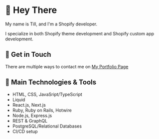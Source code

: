 # 👋 Hey There

My name is Till, and I'm a Shopify developer.

I specialize in both Shopify theme development and Shopify custom app development.

## 🛒 Get in Touch

There are multiple ways to contact me on [My Portfolio Page](https://tilltaeubrich.com/)

## 🔧 Main Technologies & Tools

- HTML, CSS, JavaSript/TypeScript
- Liquid
- React.js, Next.js
- Ruby, Ruby on Rails, Hotwire
- Node.js, Express.js
- REST & GraphQL
- PostgreSQL/Relational Databases
- CI/CD setup

